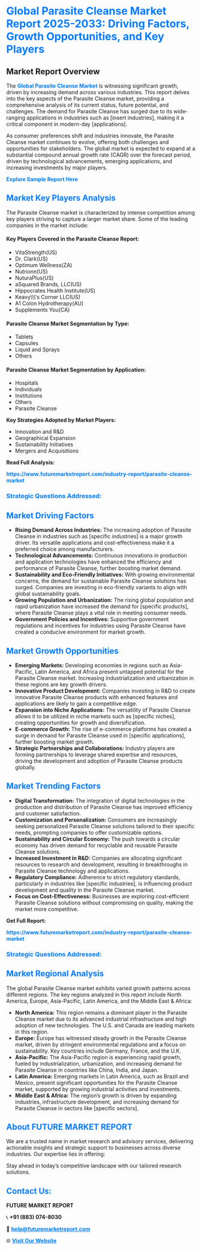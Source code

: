 <h1 style="color: #007BFF;">Global Parasite Cleanse Market Report 2025-2033: Driving Factors, Growth Opportunities, and Key Players</h1>

<section id="overview">
<h2>Market Report Overview</h2>
<p>The <a href="https://www.futuremarketreport.com/industry-report/parasite-cleanse-market" style="color: #007BFF; text-decoration: none;"><strong>Global Parasite Cleanse Market</strong></a> is witnessing significant growth, driven by increasing demand across various industries. This report delves into the key aspects of the Parasite Cleanse market, providing a comprehensive analysis of its current status, future potential, and challenges. The demand for Parasite Cleanse has surged due to its wide-ranging applications in industries such as [insert industries], making it a critical component in modern-day [applications].</p>
<p>As consumer preferences shift and industries innovate, the Parasite Cleanse market continues to evolve, offering both challenges and opportunities for stakeholders. The global market is expected to expand at a substantial compound annual growth rate (CAGR) over the forecast period, driven by technological advancements, emerging applications, and increasing investments by major players.</p>
</section>

<section id="overview">
<p><a href="https://www.futuremarketreport.com/request-sample/reportId=125565" style="color: #007BFF; text-decoration: none;"><strong>Explore Sample Report Here</strong></a></p>
</section>

<section id="key-players">
<h2 style="color: #007BFF;">Market Key Players Analysis</h2>
<p>The Parasite Cleanse market is characterized by intense competition among key players striving to capture a larger market share. Some of the leading companies in the market include:</p>
<h4>Key Players Covered in the Parasite Cleanse Report:</h4>
<ul><li>VitaStrength(US)</li><li>Dr. Clark(US)</li><li>Optimum Wellness(ZA)</li><li>Nutrionn(US)</li><li>NuturaPlus(US)</li><li>aSquared Brands, LLC(US)</li><li>Hippocrates Health Institute(US)</li><li>Keavy\\\&#039;s Corner LLC(US)</li><li>A1 Colon Hydrotherapy(AU)</li><li>Supplements You(CA)</li></ul>
<h4>Parasite Cleanse Market Segmentation by Type:</h4>
<ul><li>Tablets</li><li>Capsules</li><li>Liquid and Sprays</li><li>Others</li></ul>

<h4>Parasite Cleanse Market Segmentation by Application:</h4>
<ul><li>Hospitals</li><li>Individuals</li><li>Institutions</li><li>Others</li><li>Parasite Cleanse</li></ul>
<p><strong>Key Strategies Adopted by Market Players:</strong></p>
<ul>
<li>Innovation and R&D</li>
<li>Geographical Expansion</li>
<li>Sustainability Initiatives</li>
<li>Mergers and Acquisitions</li>
</ul>
</section>

<section>
<p><strong>Read Full Analysis: </strong></p><a href="https://www.futuremarketreport.com/industry-report/parasite-cleanse-market" style="color: #007BFF; text-decoration: none;"><strong>https://www.futuremarketreport.com/industry-report/parasite-cleanse-market</strong></a>
<h3 style="color: #007BFF;">Strategic Questions Addressed:</h3>
</section>

<section id="driving-factors">
<h2 style="color: #007BFF;">Market Driving Factors</h2>
<ul>
<li><strong>Rising Demand Across Industries:</strong> The increasing adoption of Parasite Cleanse in industries such as [specific industries] is a major growth driver. Its versatile applications and cost-effectiveness make it a preferred choice among manufacturers.</li>
<li><strong>Technological Advancements:</strong> Continuous innovations in production and application technologies have enhanced the efficiency and performance of Parasite Cleanse, further boosting market demand.</li>
<li><strong>Sustainability and Eco-Friendly Initiatives:</strong> With growing environmental concerns, the demand for sustainable Parasite Cleanse solutions has surged. Companies are investing in eco-friendly variants to align with global sustainability goals.</li>
<li><strong>Growing Population and Urbanization:</strong> The rising global population and rapid urbanization have increased the demand for [specific products], where Parasite Cleanse plays a vital role in meeting consumer needs.</li>
<li><strong>Government Policies and Incentives:</strong> Supportive government regulations and incentives for industries using Parasite Cleanse have created a conducive environment for market growth.</li>
</ul>
</section>

<section id="growth-opportunities">
<h2 style="color: #007BFF;">Market Growth Opportunities</h2>
<ul>
<li><strong>Emerging Markets:</strong> Developing economies in regions such as Asia-Pacific, Latin America, and Africa present untapped potential for the Parasite Cleanse market. Increasing industrialization and urbanization in these regions are key growth drivers.</li>
<li><strong>Innovative Product Development:</strong> Companies investing in R&D to create innovative Parasite Cleanse products with enhanced features and applications are likely to gain a competitive edge.</li>
<li><strong>Expansion into Niche Applications:</strong> The versatility of Parasite Cleanse allows it to be utilized in niche markets such as [specific niches], creating opportunities for growth and diversification.</li>
<li><strong>E-commerce Growth:</strong> The rise of e-commerce platforms has created a surge in demand for Parasite Cleanse used in [specific applications], further boosting market growth.</li>
<li><strong>Strategic Partnerships and Collaborations:</strong> Industry players are forming partnerships to leverage shared expertise and resources, driving the development and adoption of Parasite Cleanse products globally.</li>
</ul>
</section>

<section id="trending-factors">
<h2 style="color: #007BFF;">Market Trending Factors</h2>
<ul>
<li><strong>Digital Transformation:</strong> The integration of digital technologies in the production and distribution of Parasite Cleanse has improved efficiency and customer satisfaction.</li>
<li><strong>Customization and Personalization:</strong> Consumers are increasingly seeking personalized Parasite Cleanse solutions tailored to their specific needs, prompting companies to offer customizable options.</li>
<li><strong>Sustainability and Circular Economy:</strong> The push towards a circular economy has driven demand for recyclable and reusable Parasite Cleanse solutions.</li>
<li><strong>Increased Investment in R&D:</strong> Companies are allocating significant resources to research and development, resulting in breakthroughs in Parasite Cleanse technology and applications.</li>
<li><strong>Regulatory Compliance:</strong> Adherence to strict regulatory standards, particularly in industries like [specific industries], is influencing product development and quality in the Parasite Cleanse market.</li>
<li><strong>Focus on Cost-Effectiveness:</strong> Businesses are exploring cost-efficient Parasite Cleanse solutions without compromising on quality, making the market more competitive.</li>
</ul>
</section>

<section>
<p><strong>Get Full Report: </strong></p><a href="https://www.futuremarketreport.com/industry-report/parasite-cleanse-market" style="color: #007BFF; text-decoration: none;"><strong>https://www.futuremarketreport.com/industry-report/parasite-cleanse-market</strong></a>
<h3 style="color: #007BFF;">Strategic Questions Addressed:</h3>
</section>


<section id="regional-analysis">
<h2 style="color: #007BFF;">Market Regional Analysis</h2>
<p>The global Parasite Cleanse market exhibits varied growth patterns across different regions. The key regions analyzed in this report include North America, Europe, Asia-Pacific, Latin America, and the Middle East & Africa:</p>
<ul>
<li><strong>North America:</strong> This region remains a dominant player in the Parasite Cleanse market due to its advanced industrial infrastructure and high adoption of new technologies. The U.S. and Canada are leading markets in this region.</li>
<li><strong>Europe:</strong> Europe has witnessed steady growth in the Parasite Cleanse market, driven by stringent environmental regulations and a focus on sustainability. Key countries include Germany, France, and the U.K.</li>
<li><strong>Asia-Pacific:</strong> The Asia-Pacific region is experiencing rapid growth, fueled by industrialization, urbanization, and increasing demand for Parasite Cleanse in countries like China, India, and Japan.</li>
<li><strong>Latin America:</strong> Emerging markets in Latin America, such as Brazil and Mexico, present significant opportunities for the Parasite Cleanse market, supported by growing industrial activities and investments.</li>
<li><strong>Middle East & Africa:</strong> The region’s growth is driven by expanding industries, infrastructure development, and increasing demand for Parasite Cleanse in sectors like [specific sectors].</li>
</ul>
</section>

<footer>
<h2 style="color: #007BFF;">About FUTURE MARKET REPORT</h2>
<p>We are a trusted name in market research and advisory services, delivering actionable insights and strategic support to businesses across diverse industries. Our expertise lies in offering:</p>

<p>Stay ahead in today’s competitive landscape with our tailored research solutions.</p>

<h2 style="color: #007BFF;">Contact Us:</h2>
<p><strong>FUTURE MARKET REPORT</strong></p>
<p>📞 <strong>+91 (883) 074-8030</strong></p>
<p>📧 <strong><a href="mailto:help@futuremarketreport.com" style="color: #007BFF;">help@futuremarketreport.com</a></strong></p>
<p>🌐 <strong><a href="https://www.futuremarketreport.com/" style="color: #007BFF;">Visit Our Website</a></strong></p>
</footer>